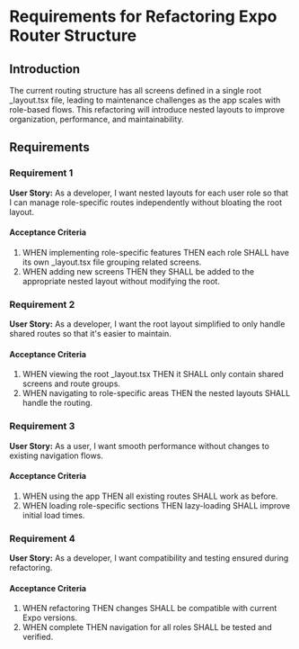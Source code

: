 # Requirements for Refactoring Expo Router Structure

## Introduction
The current routing structure has all screens defined in a single root _layout.tsx file, leading to maintenance challenges as the app scales with role-based flows. This refactoring will introduce nested layouts to improve organization, performance, and maintainability.

## Requirements

### Requirement 1
**User Story:** As a developer, I want nested layouts for each user role so that I can manage role-specific routes independently without bloating the root layout.

#### Acceptance Criteria
1. WHEN implementing role-specific features THEN each role SHALL have its own _layout.tsx file grouping related screens.
2. WHEN adding new screens THEN they SHALL be added to the appropriate nested layout without modifying the root.

### Requirement 2
**User Story:** As a developer, I want the root layout simplified to only handle shared routes so that it's easier to maintain.

#### Acceptance Criteria
1. WHEN viewing the root _layout.tsx THEN it SHALL only contain shared screens and route groups.
2. WHEN navigating to role-specific areas THEN the nested layouts SHALL handle the routing.

### Requirement 3
**User Story:** As a user, I want smooth performance without changes to existing navigation flows.

#### Acceptance Criteria
1. WHEN using the app THEN all existing routes SHALL work as before.
2. WHEN loading role-specific sections THEN lazy-loading SHALL improve initial load times.

### Requirement 4
**User Story:** As a developer, I want compatibility and testing ensured during refactoring.

#### Acceptance Criteria
1. WHEN refactoring THEN changes SHALL be compatible with current Expo versions.
2. WHEN complete THEN navigation for all roles SHALL be tested and verified.